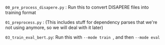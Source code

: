 `00_pre_process_disapere.py` : Run this to convert DISAPERE files into training format

`01_preprocess.py` : (This includes stuff for dependency parses that we're not using anymore, so we will deal with it later)

`03_train_eval_bert.py`: Run this with `--mode train `, and then `--mode eval`
